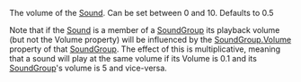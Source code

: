 The volume of the [Sound](https://create.roblox.com/docs/reference/engine/classes/Sound). Can be set between 0 and 10. Defaults to 0.5

Note that if the [Sound](https://create.roblox.com/docs/reference/engine/classes/Sound) is a member of a [SoundGroup](https://create.roblox.com/docs/reference/engine/classes/SoundGroup) its playback volume
(but not the Volume property) will be influenced by the
[SoundGroup.Volume](https://create.roblox.com/docs/reference/engine/classes/SoundGroup#Volume) property of that [SoundGroup](https://create.roblox.com/docs/reference/engine/classes/SoundGroup). The effect of this is
multiplicative, meaning that a sound will play at the same volume if its
Volume is 0.1 and its [SoundGroup](https://create.roblox.com/docs/reference/engine/classes/SoundGroup)'s volume is 5 and vice-versa.
